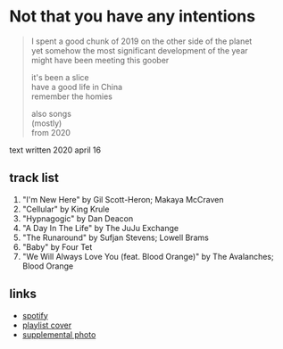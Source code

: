 # Not that you have any intentions

> I spent a good chunk of 2019 on the other side of the planet  
> yet somehow the most significant development of the year  
> might have been meeting this goober
>
> it's been a slice  
> have a good life in China  
> remember the homies
>
> also songs  
> (mostly)  
> from 2020

text written 2020 april 16

## track list

1. "I'm New Here" by Gil Scott-Heron; Makaya McCraven
2. "Cellular" by King Krule
3. "Hypnagogic" by Dan Deacon
4. "A Day In The Life" by The JuJu Exchange
5. "The Runaround" by Sufjan Stevens; Lowell Brams
6. "Baby" by Four Tet
7. "We Will Always Love You (feat. Blood Orange)" by The Avalanches; Blood Orange

## links

- [spotify](https://open.spotify.com/playlist/68JxE0FrbabdoQQPgu0YYS)
- [playlist cover](./cover.jpeg)
- [supplemental photo](./supplement.jpeg)

